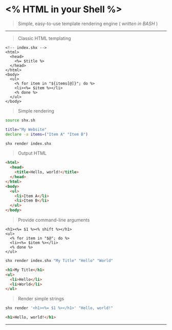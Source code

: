 # <% HTML in your Shell %>

> Simple, easy-to-use template rendering engine ( _written in BASH_ )

---

> Classic HTML templating

```erb
<!-- index.shx -->
<html>
  <head>
    <%= $title %>
  </head>
</html>
<body>
  <ul>
    <% for item in "${items[@]}"; do %>
    <li><%= $item %></li>
    <% done %>
  </ul>
</body>
```

> Simple rendering

```sh
source shx.sh

title="My Website"
declare -a items=("Item A" "Item B")

shx render index.shx
```

> Output HTML

```html
<html>
  <head>
    <title>Hello, world!</title>
  </head>
</html>
<body>
  <ul>
    <li>Item A</li>
    <li>Item B</li>
  </ul>
</body>
```

> Provide command-line arguments

```erb
<h1><%= $1 %><% shift %></h1>
<ul>
  <% for item in "$@"; do %>
  <li><%= $item %></li>
  <% done %>
</ul>
```

```sh
shx render index.shx "My Title" "Hello" "World"
```

```html
<h1>My Title</h1>
<ul>
  <li>Hello</li>
  <li>World</li>
</ul>
```

> Render simple strings

```sh
shx render '<h1><%= $1 %></h1>' "Hello, world!"
```

```html
<h1>Hello, world!</h1>
```

---
